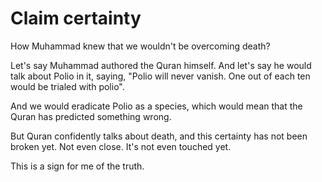 ﻿# Claim certainty

How Muhammad knew that we wouldn't be overcoming death?

Let's say Muhammad authored the Quran himself. And let's say he would talk about Polio in it, saying, "Polio will never vanish. One out of each ten would be trialed with polio".

And we would eradicate Polio as a species, which would mean that the Quran has predicted something wrong.

But Quran confidently talks about death, and this certainty has not been broken yet. Not even close. It's not even touched yet.

This is a sign for me of the truth.